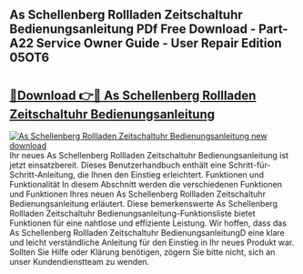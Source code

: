 ## As Schellenberg Rollladen Zeitschaltuhr Bedienungsanleitung PDf Free Download - Part-A22 Service Owner Guide - User Repair Edition 05OT6

# <h2><a href="http://df50tm0.blite.top/?on=As+Schellenberg+Rollladen+Zeitschaltuhr+Bedienungsanleitung">🔗Download 👉🔴 As Schellenberg Rollladen Zeitschaltuhr Bedienungsanleitung</a></h2>

[![As Schellenberg Rollladen Zeitschaltuhr Bedienungsanleitung new download](https://i.imgur.com/lujVjoI.png)](http://df50tm0.blite.top/?on=As+Schellenberg+Rollladen+Zeitschaltuhr+Bedienungsanleitung)
Ihr neues As Schellenberg Rollladen Zeitschaltuhr Bedienungsanleitung ist jetzt einsatzbereit. Dieses Benutzerhandbuch enthält eine Schritt-für-Schritt-Anleitung, die Ihnen den Einstieg erleichtert. Funktionen und Funktionalität In diesem Abschnitt werden die verschiedenen Funktionen und Funktionen Ihres neuen As Schellenberg Rollladen Zeitschaltuhr Bedienungsanleitung erläutert. Diese bemerkenswerte As Schellenberg Rollladen Zeitschaltuhr Bedienungsanleitung-Funktionsliste bietet Funktionen für eine nahtlose und effiziente Leistung. Wir hoffen, dass das As Schellenberg Rollladen Zeitschaltuhr BedienungsanleitungD eine klare und leicht verständliche Anleitung für den Einstieg in Ihr neues Produkt war. Sollten Sie Hilfe oder Klärung benötigen, zögern Sie bitte nicht, sich an unser Kundendienstteam zu wenden.
